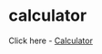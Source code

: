 # calculator
Click here - <a href="https://jainromil56.github.io/calculator/" target="_blank"> Calculator </a>

